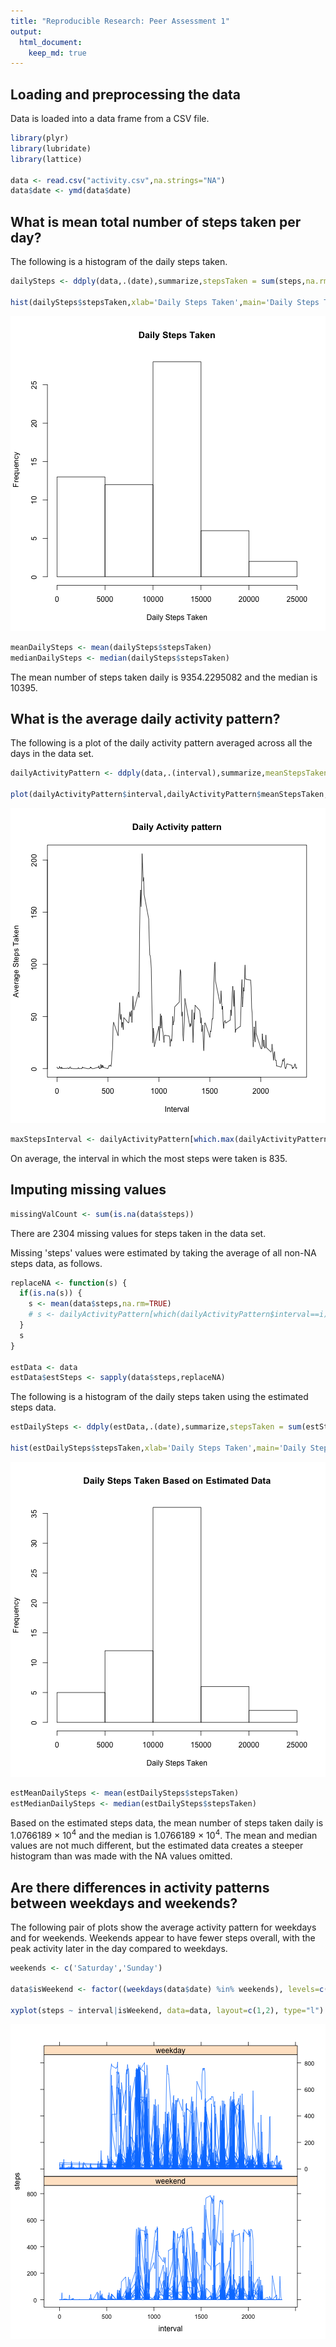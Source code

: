 ```yaml
---
title: "Reproducible Research: Peer Assessment 1"
output: 
  html_document:
    keep_md: true
---
```



## Loading and preprocessing the data

Data is loaded into a data frame from a CSV file.


```r
library(plyr)
library(lubridate)
library(lattice)

data <- read.csv("activity.csv",na.strings="NA")
data$date <- ymd(data$date)
```


## What is mean total number of steps taken per day?

The following is a histogram of the daily steps taken.


```r
dailySteps <- ddply(data,.(date),summarize,stepsTaken = sum(steps,na.rm=TRUE))

hist(dailySteps$stepsTaken,xlab='Daily Steps Taken',main='Daily Steps Taken')
```

![plot of chunk daily-steps-hist](figure/daily-steps-hist-1.png) 


```r
meanDailySteps <- mean(dailySteps$stepsTaken)
medianDailySteps <- median(dailySteps$stepsTaken)
```

The mean number of steps taken daily is 9354.2295082 and the median is 10395.

## What is the average daily activity pattern?

The following is a plot of the daily activity pattern averaged across all the days in the data set.


```r
dailyActivityPattern <- ddply(data,.(interval),summarize,meanStepsTaken = mean(steps,na.rm=TRUE))

plot(dailyActivityPattern$interval,dailyActivityPattern$meanStepsTaken,type='l',xlab='Interval',ylab='Average Steps Taken',main='Daily Activity pattern')
```

![plot of chunk daily-activity-pattern](figure/daily-activity-pattern-1.png) 


```r
maxStepsInterval <- dailyActivityPattern[which.max(dailyActivityPattern$meanStepsTaken),1]
```

On average, the interval in which the most steps were taken is 835.

## Imputing missing values


```r
missingValCount <- sum(is.na(data$steps))
```

There are 2304 missing values for steps taken in the data set.

Missing 'steps' values were estimated by taking the average of all non-NA steps data, as follows.


```r
replaceNA <- function(s) {
  if(is.na(s)) {
    s <- mean(data$steps,na.rm=TRUE)
    # s <- dailyActivityPattern[which(dailyActivityPattern$interval==i),2][1]
  }
  s
}

estData <- data
estData$estSteps <- sapply(data$steps,replaceNA)
```

The following is a histogram of the daily steps taken using the estimated steps data.


```r
estDailySteps <- ddply(estData,.(date),summarize,stepsTaken = sum(estSteps,na.rm=TRUE))

hist(estDailySteps$stepsTaken,xlab='Daily Steps Taken',main='Daily Steps Taken Based on Estimated Data')
```

![plot of chunk daily-steps-hist-est](figure/daily-steps-hist-est-1.png) 


```r
estMeanDailySteps <- mean(estDailySteps$stepsTaken)
estMedianDailySteps <- median(estDailySteps$stepsTaken)
```

Based on the estimated steps data, the mean number of steps taken daily is 1.0766189 &times; 10<sup>4</sup> and the median is 1.0766189 &times; 10<sup>4</sup>. The mean and median values are not much different, but the estimated data creates a steeper histogram than was made with the NA values omitted.


## Are there differences in activity patterns between weekdays and weekends?

The following pair of plots show the average activity pattern for weekdays and for weekends. Weekends appear to have fewer steps overall, with the peak activity later in the day compared to weekdays.


```r
weekends <- c('Saturday','Sunday')

data$isWeekend <- factor((weekdays(data$date) %in% weekends), levels=c(TRUE,FALSE), labels=c('weekend', 'weekday'))

xyplot(steps ~ interval|isWeekend, data=data, layout=c(1,2), type="l")
```

![plot of chunk weekday-weekend-comparison](figure/weekday-weekend-comparison-1.png) 
